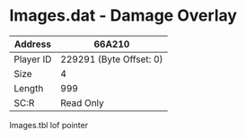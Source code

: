 #  Images.dat - Damage Overlay
Address   | 66A210
----------|-------------
Player ID | 229291 (Byte Offset: 0)
Size 	  | 4
Length 	  | 999
SC:R      | Read Only

Images.tbl lof pointer
